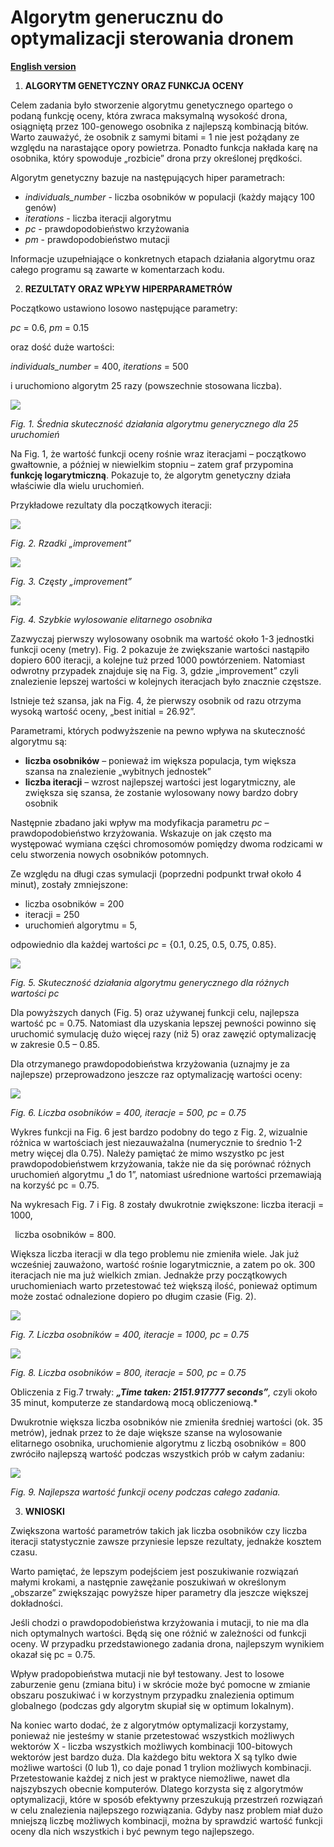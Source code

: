 ﻿# **Algorytm generucznu do optymalizacji sterowania dronem**

**[English version](README_PL.md)**

1. **ALGORYTM GENETYCZNY ORAZ FUNKCJA OCENY** 

Celem zadania było stworzenie algorytmu genetycznego opartego o podaną funkcję oceny, która zwraca maksymalną wysokość drona, osiągniętą przez 100-genowego osobnika z najlepszą kombinacją bitów. Warto zauważyć, że osobnik z samymi bitami = 1 nie jest pożądany ze względu na narastające opory powietrza. Ponadto funkcja nakłada karę na osobnika, który spowoduje „rozbicie” drona przy określonej prędkości. 

Algorytm genetyczny bazuje na następujących hiper parametrach: 

- *individuals\_number* - liczba osobników w populacji (każdy mający 100 genów) 
- *iterations* - liczba iteracji algorytmu 
- *pc* - prawdopodobieństwo krzyżowania 
- *pm* - prawdopodobieństwo mutacji 

Informacje uzupełniające o konkretnych etapach działania algorytmu oraz całego programu są zawarte w komentarzach kodu. 

2. **REZULTATY ORAZ WPŁYW HIPERPARAMETRÓW** 

Początkowo ustawiono losowo następujące parametry: 

*pc* = 0.6, *pm* = 0.15 

oraz dość duże wartości: 

*individuals\_number* = 400, *iterations* = 500 

i uruchomiono algorytm 25 razy (powszechnie stosowana liczba). 

![](img/fig_1.jpeg)

*Fig.  1. Średnia skuteczność działania algorytmu generycznego dla 25 uruchomień* 

Na  Fig.  1,  że  wartość  funkcji  oceny  rośnie  wraz  iteracjami  –  początkowo  gwałtownie,  a  później  w  niewielkim  stopniu  –  zatem  graf  przypomina  **funkcję  logarytmiczną**.  Pokazuje  to,  że  algorytm genetyczny działa właściwie dla wielu uruchomień. 

Przykładowe rezultaty dla początkowych iteracji: 

![](img/fig_2.png)

*Fig.  2. Rzadki „improvement”* 

![](img/fig_3.jpeg)

*Fig.  3. Częsty „improvement”* 

![](img/fig_4.png)

*Fig.  4. Szybkie wylosowanie elitarnego osobnika* 

Zazwyczaj pierwszy wylosowany osobnik ma wartość około 1-3 jednostki funkcji oceny (metry). Fig. 2 pokazuje  że  zwiększanie  wartości  nastąpiło  dopiero  600  iteracji,  a  kolejne  tuż  przed  1000 powtórzeniem.  Natomiast  odwrotny  przypadek  znajduje  się  na  Fig.  3,  gdzie  „improvement”  czyli znalezienie lepszej wartości w kolejnych iteracjach było znacznie częstsze. 

Istnieje  też  szansa,  jak  na  Fig.  4,  że  pierwszy  osobnik  od  razu  otrzyma  wysoką  wartość  oceny,  „best initial = 26.92”. 

Parametrami, których podwyższenie na pewno wpływa na skuteczność algorytmu są: 

- **liczba  osobników**  –  ponieważ  im  większa  populacja,  tym  większa  szansa  na  znalezienie „wybitnych jednostek” 
- **liczba iteracji** – wzrost najlepszej wartości jest logarytmiczny, ale zwiększa się szansa, że zostanie wylosowany nowy bardzo dobry osobnik 

Następnie zbadano jaki wpływ ma modyfikacja parametru *pc* – prawdopodobieństwo krzyżowania. Wskazuje on jak często ma występować wymiana części chromosomów pomiędzy dwoma rodzicami  w celu stworzenia nowych osobników potomnych. 

Ze względu na długi czas symulacji (poprzedni podpunkt trwał około 4 minut), zostały zmniejszone: 

- liczba osobników = 200 
- iteracji = 250 
- uruchomień algorytmu = 5, 

odpowiednio dla każdej wartości *pc* = {0.1, 0.25, 0.5, 0.75, 0.85}. 

![](img/fig_5.jpeg)

*Fig.  5. Skuteczność działania algorytmu generycznego dla różnych wartości pc* 

Dla powyższych danych (Fig. 5) oraz używanej funkcji celu, najlepsza wartość pc = 0.75. Natomiast dla uzyskania lepszej pewności powinno się uruchomić symulację dużo więcej razy (niż 5) oraz zawęzić optymalizację w zakresie 0.5 – 0.85. 

Dla  otrzymanego  prawdopodobieństwa  krzyżowania  (uznajmy  je  za  najlepsze)  przeprowadzono jeszcze raz optymalizację wartości oceny: 

![](img/fig_6.jpeg)

*Fig.  6. Liczba osobników = 400, iteracje = 500, pc = 0.75* 

Wykres funkcji na Fig. 6 jest bardzo podobny do tego z Fig. 2, wizualnie różnica w wartościach jest niezauważalna (numerycznie to średnio 1-2 metry więcej dla 0.75). Należy pamiętać że mimo wszystko pc jest prawdopodobieństwem krzyżowania, także nie da się porównać różnych uruchomień algorytmu „1 do 1”, natomiast uśrednione wartości przemawiają na korzyść pc = 0.75. 

Na wykresach Fig. 7 i Fig. 8 zostały dwukrotnie zwiększone: liczba iteracji = 1000, 

` `liczba osobników = 800. 

Większa liczba iteracji w dla tego problemu nie zmieniła wiele. Jak już wcześniej zauważono, wartość rośnie  logarytmicznie,  a  zatem  po  ok.  300  iteracjach  nie  ma  już  wielkich  zmian.  Jednakże  przy początkowych uruchomieniach warto przetestować też większą ilość, ponieważ optimum może zostać odnalezione dopiero po długim czasie (Fig. 2). 

![](img/fig_7.jpeg)

*Fig.  7. Liczba osobników = 400, iteracje = 1000, pc = 0.75* 

![](img/fig_8.jpeg)

*Fig.  8. Liczba osobników = 800, iteracje = 500, pc = 0.75* 

Obliczenia z Fig.7 trwały: ***„Time taken: 2151.917777 seconds”**, c*zyli około 35 minut, komputerze ze standardową mocą obliczeniową.* 

Dwukrotnie większa liczba osobników nie zmieniła średniej wartości (ok. 35 metrów), jednak przez to że  daje  większe  szanse  na  wylosowanie  elitarnego  osobnika,  uruchomienie  algorytmu  z  liczbą osobników = 800 zwróciło najlepszą wartość podczas wszystkich prób w całym zadaniu: 

![](img/fig_9.png)

*Fig.  9. Najlepsza wartość funkcji oceny podczas całego zadania.* 

3. **WNIOSKI** 

Zwiększona wartość parametrów takich jak liczba osobników czy liczba iteracji statystycznie zawsze przyniesie lepsze rezultaty, jednakże kosztem czasu.  

Warto pamiętać, że lepszym podejściem jest poszukiwanie rozwiązań małymi krokami, a następnie zawężanie poszukiwań w określonym „obszarze” zwiększając powyższe hiper parametry dla jeszcze większej dokładności. 

Jeśli chodzi o prawdopodobieństwa krzyżowania i mutacji, to nie ma dla nich optymalnych wartości. Będą się one różnić w zależności od funkcji oceny. W przypadku przedstawionego zadania drona, najlepszym wynikiem okazał się pc = 0.75. 

Wpływ pradopobieństwa mutacji nie był testowany. Jest to losowe zaburzenie genu (zmiana bitu)  i w skrócie może być pomocne w zmianie obszaru poszukiwać i w korzystnym przypadku znalezienia optimum globalnego (podczas gdy algorytm skupiał się w optimum lokalnym). 

Na koniec warto dodać, że z algorytmów optymalizacji korzystamy, ponieważ nie jesteśmy w stanie przetestować  wszystkich  możliwych  wektorów  X  -  liczba  wszystkich  możliwych  kombinacji  100-bitowych wektorów jest bardzo duża. Dla każdego bitu wektora X są tylko dwie możliwe wartości  (0 lub 1), co daje ponad 1 trylion możliwych kombinacji. Przetestowanie każdej z nich jest w praktyce niemożliwe,  nawet  dla  najszybszych  obecnie  komputerów.  Dlatego  korzysta  się  z  algorytmów optymalizacji,  które  w  sposób  efektywny  przeszukują  przestrzeń  rozwiązań  w  celu  znalezienia najlepszego rozwiązania. Gdyby nasz problem miał dużo mniejszą liczbę możliwych kombinacji, można by sprawdzić wartość funkcji oceny dla nich wszystkich i być pewnym tego najlepszego. 
